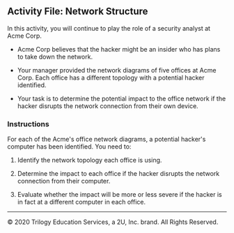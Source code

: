 ## Activity File: Network Structure

In this activity, you will continue to play the role of a security analyst at Acme Corp.

- Acme Corp believes that the hacker might be an insider who has plans to take down the network. 

- Your manager provided the network diagrams of five offices at Acme Corp. Each office has a different topology with a potential hacker identified.

- Your task is to determine the potential impact to the office network if the hacker disrupts the network connection from their own device.

### Instructions

For each of the Acme's office network diagrams, a potential hacker's computer has been identified. You need to:
  
  1. Identify the network topology each office is using.

  2. Determine the impact to each office if the hacker disrupts the network connection from their computer.
  
  3. Evaluate whether the impact will be more or less severe if the hacker is in fact at a different computer in each office.

---
© 2020 Trilogy Education Services, a 2U, Inc. brand. All Rights Reserved.